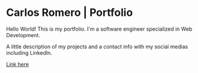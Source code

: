 # Carlos Romero | Portfolio

Hello World! This is my portfolio. I'm a software engineer specialized in Web Development.

A little description of my projects and a contact info with my social medias including LinkedIn.

[Link here](https://carlitoxe.github.io/)
